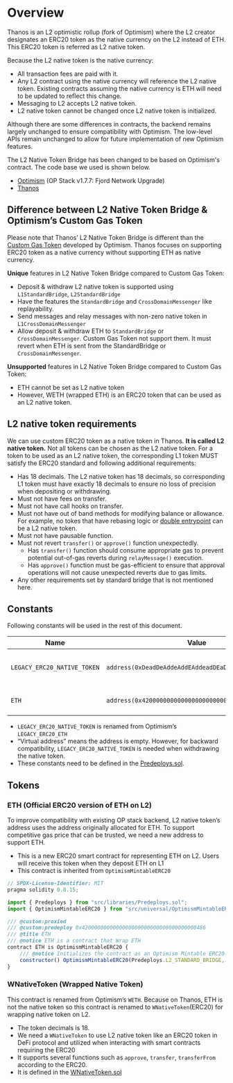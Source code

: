 # Overview

Thanos is an L2 optimistic rollup (fork of Optimism) where the L2 creator designates an ERC20 token as the native currency on the L2 instead of ETH. This ERC20 token is referred as L2 native token.

Because the L2 native token is the native currency:

* All transaction fees are paid with it.
* Any L2 contract using the native currency will reference the L2 native token. Existing contracts assuming the native currency is ETH will need to be updated to reflect this change.
* Messaging to L2 accepts L2 native token.
* L2 native token cannot be changed once L2 native token is initialized.

Although there are some differences in contracts, the backend remains largely unchanged to ensure compatibility with Optimism. The low-level APIs remain unchanged to allow for future implementation of new Optimism features.

The L2 Native Token Bridge has been changed to be based on Optimism's contract. The code base we used is shown below.

* [Optimism](https://github.com/ethereum-optimism/optimism/tree/v1.7.7) (OP Stack v1.7.7: Fjord Network Upgrade)
* [Thanos](https://github.com/tokamak-network/tokamak-thanos/tree/main)

## Difference between L2 Native Token Bridge & Optimism’s Custom Gas Token

Please note that Thanos’ L2 Native Token Bridge is different than the [Custom Gas Token](https://specs.optimism.io/experimental/custom-gas-token.html) developed by Optimism. Thanos focuses on supporting ERC20 token as a native currency without supporting ETH as native currency.

**Unique** features in L2 Native Token Bridge compared to Custom Gas Token:

* Deposit & withdraw L2 native token is supported using `L1StandardBridge`, `L2StandardBridge`
* Have the features the `StandardBridge` and `CrossDomainMessenger` like replayability.
* Send messages and relay messages with non-zero native token in `L1CrossDomainMessenger`
* Allow deposit & withdraw ETH to `StandardBridge` or `CrossDomainMessenger`. Custom Gas Token not support them. It must revert when ETH is sent from the StandardBridge or `CrossDomainMessenger`.

**Unsupported** features in L2 Native Token Bridge compared to Custom Gas Token:

* ETH cannot be set as L2 native token
* However, WETH (wrapped ETH) is an ERC20 token that can be used as an L2 native token.

## L2 native token requirements

We can use custom ERC20 token as a native token in Thanos. **It is called L2 native token.** Not all tokens can be chosen as the L2 native token. For a token to be used as an L2 native token, the corresponding L1 token MUST satisfy the ERC20 standard and following additional requirements:

* Has 18 decimals. The L2 native token has 18 decimals, so corresponding L1 token must have exactly 18 decimals to ensure no loss of precision when depositing or withdrawing.
* Must not have fees on transfer.
* Must not have call hooks on transfer.
* Must not have out of band methods for modifying balance or allowance. For example, no tokes that have rebasing logic or [double entrypoint](https://stermi.xyz/blog/ethernaut-challenge-24-solution-double-entry-point) can be a L2 native token.
* Must not have pausable function.
* Must not revert `transfer()` or `approve()` function unexpectedly.
  * Has `transfer()` function should consume appropriate gas to prevent potential out-of-gas reverts during `relayMessage()` execution.
  * Has `approve()` function must be gas-efficient to ensure that approval operations will not cause unexpected reverts due to gas limits.
* Any other requirements set by standard bridge that is not mentioned here.

## Constants

Following constants will be used in the rest of this document.

| Name                        | Value                                                 | Description                                 |
| --------------------------- | ----------------------------------------------------- | ------------------------------------------- |
| `LEGACY_ERC20_NATIVE_TOKEN` | `address(0xDeadDeAddeAddEAddeadDEaDDEAdDeaDDeAD0000)` | “Virtual address” of the native token on L2 |
| `ETH`                       | `address(0x4200000000000000000000000000000000000486)` | Predeploy contract of ETH on L2             |

* `LEGACY_ERC20_NATIVE_TOKEN` is renamed from Optimism’s `LEGACY_ERC20_ETH`
* “Virtual address” means the address is empty. However, for backward compatibility, `LEGACY_ERC20_NATIVE_TOKEN` is needed when withdrawing the native token.
* These constants need to be defined in the [Predeploys.sol](https://github.com/tokamak-network/tokamak-thanos/blob/main/packages/tokamak/contracts-bedrock/src/libraries/Predeploys.sol).

## Tokens

### ETH (Official ERC20 version of ETH on L2)

To improve compatibility with existing OP stack backend, L2 native token’s address uses the address originally allocated for ETH. To support competitive gas price that can be trusted, we need a new address to support ETH.

* This is a new ERC20 smart contract for representing ETH on L2. Users will receive this token when they deposit ETH on L1
* This contract is inherited from `OptimismMintableERC20`

```jsx
// SPDX-License-Identifier: MIT
pragma solidity 0.8.15;

import { Predeploys } from "src/libraries/Predeploys.sol";
import { OptimismMintableERC20 } from "src/universal/OptimismMintableERC20.sol";

/// @custom:proxied
/// @custom:predeploy 0x4200000000000000000000000000000000000486
/// @title ETH
/// @notice ETH is a contract that Wrap ETH
contract ETH is OptimismMintableERC20 {
    /// @notice Initializes the contract as an Optimism Mintable ERC20.
    constructor() OptimismMintableERC20(Predeploys.L2_STANDARD_BRIDGE, address(0), "Ether", "ETH", 18) { }
}
```

### WNativeToken (Wrapped Native Token)

This contract is renamed from Optimism’s `WETH`. Because on Thanos, ETH is not the native token so this contract is renamed to `WNativeToken`(ERC20) for wrapping native token on L2.

* The token decimals is 18.
* We need a `WNativeToken` to use L2 native token like an ERC20 token in DeFi protocol and utilized when interacting with smart contracts requiring the ERC20
* It supports several functions such as `approve`, `transfer`, `transferFrom` according to the ERC20.
* It is defined in the [WNativeToken.sol](https://github.com/tokamak-network/tokamak-thanos/blob/main/packages/tokamak/contracts-bedrock/src/vendor/WNativeToken.sol)
